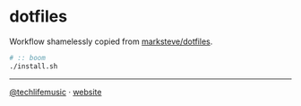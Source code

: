 dotfiles
===

Workflow shamelessly copied from [marksteve/dotfiles][marksteve/dotfiles].

```bash
# :: boom
./install.sh
```

---
[@techlifemusic][twitter] &middot; [website][website]

[marksteve/dotfiles]: https://github.com/marksteve/dotfiles
[twitter]: https://twitter.com/techlifemusic
[website]: https://richardneililagan.com
